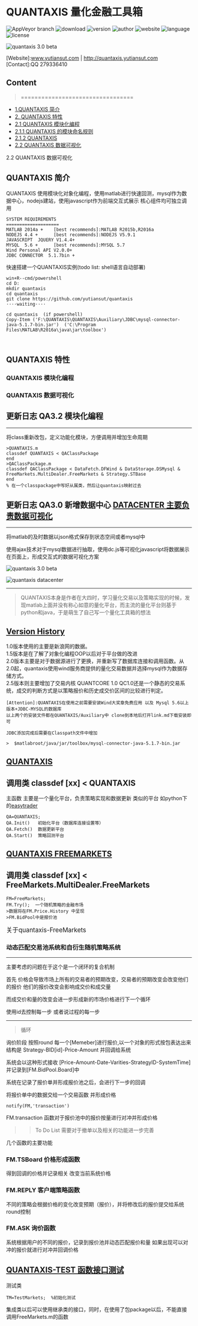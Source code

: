 # QUANTAXIS 量化金融工具箱
![AppVeyor branch](https://img.shields.io/badge/Build-passing-green.svg)
![download](https://img.shields.io/badge/Download-47~140Mb-green.svg)
![version](https://img.shields.io/badge/Version-%203.2.0%20alpha-orange.svg)
![author](https://img.shields.io/badge/Powered%20by-%20%20yutiansut-red.svg)
![website](https://img.shields.io/badge/Website-%20www.yutiansut.com-lightgrey.svg)
![language](https://img.shields.io/badge/%20%20%20Language%20%20%20-%20%20%20Matlab%2FPython%2FJS%20%20-lightgrey.svg)
![license](https://img.shields.io/badge/License-%20MIT-brightgreen.svg)

![quantaxis 3.0 beta](https://github.com/yutiansut/QUANTAXIS/blob/3.0/Picture/QUANTAXIS.jpg)


[Website]:www.yutiansut.com | http://quantaxis.yutiansut.com<br>
[Contact]:QQ 279336410<br>

## Content

>=================================
* [1.QUANTAXIS 简介](https://github.com/yutiansut/QUANTAXIS#quantaxis-简介) 
* [2. QUANTAXIS 特性](#quantaxis-特性)
* [2.1 QUANTAXIS 模块化编程](#quantaxis-模块化编程)
* [2.1.1 QUANTAXIS 的模块命名规则](#quantaxis-模块命名规则)
* [2.1.2 QUANTAXIS]()
* [2.2 QUANTAXIS 数据可视化](#quantaxis-数据可视化)

2.2 QUANTAXIS 数据可视化

## QUANTAXIS 简介
QUANTAXIS 使用模块化对象化编程，使用matlab进行快速回测，mysql作为数据中心，nodejs建站，使用javascript作为前端交互式展示
核心组件均可独立调用

```
SYSTEM REQUIREMENTS
====================
MATLAB 2014a +    [best recommends]:MATLAB R2015b,R2016a
NODEJS 4.4 +      [best recommends]:NODEJS V5.9.1
JAVASCRIPT  JQUERY V1.4.4+
MYSQL  5.6 +      [best recommends]:MYSQL 5.7
Wind Personal API V2.0.0+
JDBC CONNECTOR  5.1.7bin +
```
快速搭建一个QUANTAXIS实例(todo list: shell语言自动部署)
```
win+R--cmd/powershell
cd D:
mkdir quantaxis
cd quantaxis
git clone https://github.com/yutiansut/quantaxis
····waiting····

cd quantaxis  (if powershell)
Copy-Item ('F:\QUANTAXIS\QUANTAXIS\Auxiliary\JDBC\mysql-connector-java-5.1.7-bin.jar')  ('C:\Program Files\MATLAB\R2016a\java\jar\toolbox')



```
## QUANTAXIS 特性
### QUANTAXIS 模块化编程
### QUANTAXIS 数据可视化





























## 更新日志 QA3.2  模块化编程
----
将class重新改包，定义功能化模块，方便调用并增加生命周期

```
>QUANTAXIS.m
classdef QUANTAXIS < QAClassPackage
end
>QAClassPackage.m
classdef QAClassPackage < DataFetch.DFWind & DataStorage.DSMysql & FreeMarkets.MultiDealer.FreeMarkets & Strategy.STBase
end
% 在一个classpackage中写好从属类，然后让quantaxis映射过去
```

## 更新日志 QA3.0  新增数据中心 [DATACENTER 主要负责数据可视化](https://github.com/yutiansut/QUANTAXIS/blob/master/DataCenter/readme.md)
----
将matlab的及时数据以json格式保存到状态空间或者mysql中

使用ajax技术对于mysql数据进行抽取，使用dc.js等可视化javascript将数据展示在页面上，形成交互式的数据可视化方案

![quantaxis 3.0 beta](https://github.com/yutiansut/QUANTAXIS/blob/3.0/Picture/QA3.0.png)

![quantaxis datacenter](https://github.com/yutiansut/QUANTAXIS/blob/3.0/Picture/QADC.gif)

----
>QUANTAXIS本身是作者在大四时，学习量化交易以及策略实现的时候，发现matlab上面并没有称心如意的量化平台，而主流的量化平台则基于python和java，于是萌生了自己写一个量化工具箱的想法

## [Version History](https://github.com/yutiansut/QUANTAXIS/releases)
1.0版本使用的主要是新浪网的数据。<br>1.5版本是在了解了对象化编程OOP以后对于平台做的改进
<br>2.0版本主要是对于数据源进行了更换，并重新写了数据库连接和调用函数。从2.0起，quantaxis使用wind服务商提供的量化交易数据并选择mysql作为数据存储方式。
<br>2.5版本则主要增加了交易内核 QUANTCORE 1.0 QC1.0还是一个静态的交易系统，成交的判断方式是以策略报价和历史成交价区间的比较进行判定。


```
[Attention]:QUANTAXIS在使用之前需要安装Wind大奖章免费应用 以及 Mysql 5.6以上版本+JDBC-MYSQL的数据库
以上两个的安装文件都在QUANTAXIS/Auxiliary中 clone到本地后打开link.md下载安装即可

JDBC添加完成后需要在Classpath文件中增加

>  $matlabroot/java/jar/toolbox/mysql-connector-java-5.1.7-bin.jar

```
## [QUANTAXIS](https://github.com/yutiansut/QUANTAXIS/blob/master/QUANTAXIS.m)
调用类 classdef [xx] < QUANTAXIS
----
主函数 主要是一个量化平台，负责策略实现和数据更新
类似的平台 如python下的[easytrader](https://github.com/shidenggui/easytrader)
```
QA=QUANTAXIS;
QA.Init()   初始化平台（数据库连接设置等）
QA.Fetch()  数据更新平台
QA.Start()  策略回测平台
```

## [QUANTAXIS FREEMARKETS](https://github.com/yutiansut/QUANTAXIS/blob/master/%2BFreeMarkets/%2BMultiDealer/FreeMarkets.m)
调用类 classdef [xx] < FreeMarkets.MultiDealer.FreeMarkets
----
```
FM=FreeMarkets;
FM.Try();  一个随机策略的金融市场
>数据将在FM.Price.History 中呈现
>FM.BidPool中是报价池

```


<big>关于quantaxis-FreeMarkets</big>
### 动态匹配交易池系统和自衍生随机策略系统

-------

主要考虑的问题在于这个是一个闭环的复合机制

首先 价格会导致市场上所有的交易者的预期改变，交易者的预期改变会改变他们的报价
他们的报价改变会影响成交价和成交量

而成交价和量的改变会进一步形成新的市场价格进行下一个循环


使用id去控制每一步 或者说过程的每一步

-------
>循环

询价阶段
按照round
每一个[Memeber]进行报价,以一个对象的形式按包表达出来 
结构是  Strategy-BID[id]-Price-Amount
并回调给系统

系统会以这种形式接收
[Price-Amount-Date-Varities-StrategyID-SystemTime] 并记录到[FM.BidPool.Board]中

系统在记录了报价单并形成报价池之后，会进行下一步的回调

将报价单中的数据交给一个交易函数  并形成价格
`````
notify(FM,'transaction')
`````

FM.transaction 函数对于报价池中的报价按量进行对冲并形成价格


>>To Do List
需要对于撤单以及相关的功能进一步完善

几个函数的主要功能

### FM.TSBoard 价格形成函数

得到回调的价格并记录相关
改变当前系统价格


### FM.REPLY 客户端策略函数

不同的策略会根据价格的变化改变预期（报价），并将修改后的报价提交给系统
round控制

### FM.ASK 询价函数

系统根据用户的不同的报价，记录到报价池并动态匹配报价和量
如果出现可以对冲的报价就进行对冲并回调价格


## [QUANTAXIS-TEST 函数接口测试](https://github.com/yutiansut/QUANTAXIS/blob/master/TestMarkets.m)
测试类
```
TM=TestMarkets;  %初始化测试
```
集成类以后可以使用继承类的接口，同时，在使用了包package以后，不能直接调用FreeMarkets.m的函数
